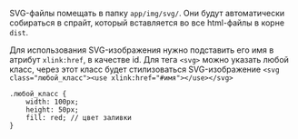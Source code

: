 SVG-файлы помещать в папку `app/img/svg/`. Они будут автоматически собираться в спрайт, который вставляется во все html-файлы в корне `dist`.

Для использования SVG-изображения нужно подставить его имя в атрибут `xlink:href`, в качестве id.
Для тега `<svg>` можно указать любой класс, через этот класс будет стилизоваться SVG-изображение
`<svg class="любой_класс"><use xlink:href="#имя"></use></svg>`
```
.любой_класс {
    width: 100px;
    height: 50px;
    fill: red; // цвет заливки
}
```